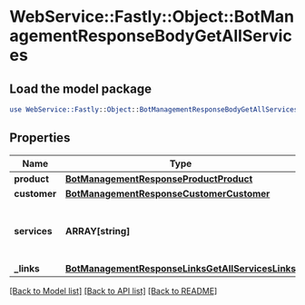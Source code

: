 # WebService::Fastly::Object::BotManagementResponseBodyGetAllServices

## Load the model package
```perl
use WebService::Fastly::Object::BotManagementResponseBodyGetAllServices;
```

## Properties
Name | Type | Description | Notes
------------ | ------------- | ------------- | -------------
**product** | [**BotManagementResponseProductProduct**](BotManagementResponseProductProduct.md) |  | [optional] 
**customer** | [**BotManagementResponseCustomerCustomer**](BotManagementResponseCustomerCustomer.md) |  | [optional] 
**services** | **ARRAY[string]** | A list of services with Bot Management enabled. | [optional] 
**_links** | [**BotManagementResponseLinksGetAllServicesLinks**](BotManagementResponseLinksGetAllServicesLinks.md) |  | [optional] 

[[Back to Model list]](../README.md#documentation-for-models) [[Back to API list]](../README.md#documentation-for-api-endpoints) [[Back to README]](../README.md)


